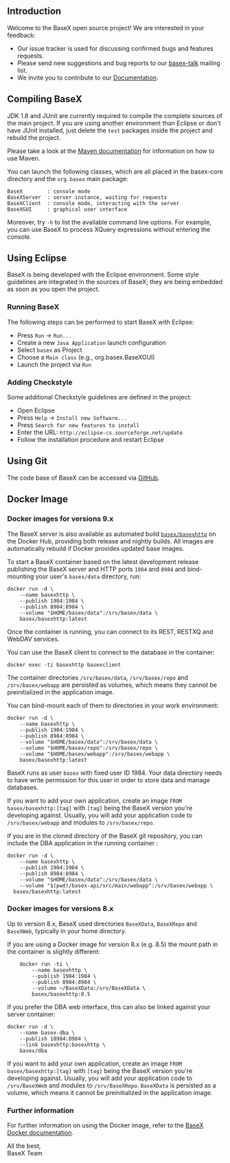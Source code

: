 Introduction
------------

Welcome to the BaseX open source project! We are interested in your feedback:

* Our issue tracker is used for discussing confirmed bugs and features requests.
* Please send new suggestions and bug reports to our
  [basex-talk](http://basex.org/open-source/) mailing list.
* We invite you to contribute to our
  [Documentation](http://docs.basex.org/wiki/Main_Page).

Compiling BaseX
---------------

JDK 1.8 and JUnit are currently required to compile the complete sources of the
main project. If you are using another environment than Eclipse or don't have
JUnit installed, just delete the `test` packages inside the project and rebuild
the project.

Please take a look at the [Maven documentation] for information on how to use
Maven.

You can launch the following classes, which are all placed in the basex-core
directory and the `org.basex` main package:

    BaseX        : console mode
    BaseXServer  : server instance, waiting for requests
    BaseXClient  : console mode, interacting with the server
    BaseXGUI     : graphical user interface

Moreover, try `-h` to list the available command line options. For example, you
can use BaseX to process XQuery expressions without entering the console.

[Maven documentation]: https://docs.basex.org/wiki/Maven

Using Eclipse
-------------

BaseX is being developed with the Eclipse environment. Some style guidelines
are integrated in the sources of BaseX; they are being embedded as soon as you
open the project.

### Running BaseX

The following steps can be performed to start BaseX with Eclipse:

 - Press `Run` -> `Run...`
 - Create a new `Java Application` launch configuration
 - Select `basex` as Project
 - Choose a `Main class` (e.g., org.basex.BaseXGUI)
 - Launch the project via `Run`

### Adding Checkstyle

Some additional Checkstyle guidelines are defined in the project:

 - Open Eclipse
 - Press `Help` -> `Install new Software...`
 - Press `Search for new features to install`
 - Enter the URL: `http://eclipse-cs.sourceforge.net/update`
 - Follow the installation procedure and restart Eclipse

Using Git
---------

The code base of BaseX can be accessed via [GitHub].

[GitHub]: https://github.com/BaseXdb/basex

Docker Image
------------

### Docker images for versions 9.x

The BaseX server is also available as automated build [`basex/basexhttp`]
on the Docker Hub, providing both release and nightly builds. All images are
automatically rebuild if Docker provides updated base images.

To start a BaseX container based on the latest development release publishing
the BaseX server and HTTP ports `1984` and `8984` and bind-mounting your user's
`basex/data` directory, run:

    docker run -d \
        --name basexhttp \
        --publish 1984:1984 \
        --publish 8984:8984 \
        --volume "$HOME/basex/data":/srv/basex/data \
        basex/basexhttp:latest

Once the container is running, you can connect to its REST, RESTXQ and WebDAV
services.

You can use the BaseX client to connect to the database in the container:

    docker exec -ti basexhttp basexclient

The container directories `/srv/basex/data`, `/srv/basex/repo` and
`/srv/basex/webapp` are persisted as volumes, which means they cannot be
preinitialized in the application image.

You can bind-mount each of them to directories in your work environment:

    docker run -d \
        --name basexhttp \
        --publish 1984:1984 \
        --publish 8984:8984 \
        --volume "$HOME/basex/data":/srv/basex/data \
        --volume "$HOME/basex/repo":/srv/basex/repo \
        --volume "$HOME/basex/webapp":/srv/basex/webapp \
        basex/basexhttp:latest

BaseX runs as user `basex` with fixed user ID 1984. Your data directory needs
to have write permission for this user in order to store data and manage
databases.

If you want to add your own application, create an image
`FROM basex/basexhttp:[tag]` with `[tag]` being the BaseX version you're
developing against. Usually, you will add your application code to
`/srv/basex/webapp` and modules to `/srv/basex/repo`.

If you are in the cloned directory of the BaseX git repository, you can include
the DBA application in the running container :

    docker run -d \
    	--name basexhttp \
    	--publish 1984:1984 \
    	--publish 8984:8984 \
    	--volume "$HOME/basex/data":/srv/basex/data \
    	--volume "$(pwd)/basex-api/src/main/webapp":/srv/basex/webapp \
      basex/basexhttp:latest

### Docker images for versions 8.x

Up to version 8.x, BaseX used directories `BaseXData`, `BaseXRepo` and
`BaseXWeb`, typically in your home directory.

If you are using a Docker image for version 8.x (e.g. 8.5) the mount path
in the container is slightly different:

        docker run -ti \
            --name basexhttp \
            --publish 1984:1984 \
            --publish 8984:8984 \
            --volume ~/BaseXData:/srv/BaseXData \
            basex/basexhttp:8.5

If you prefer the DBA web interface, this can also be linked against your
server container:

    docker run -d \
        --name basex-dba \
        --publish 18984:8984 \
        --link basexhttp:basexhttp \
        basex/dba

If you want to add your own application, create an image
`FROM basex/basexhttp:[tag]` with `[tag]` being the BaseX version you're
developing against. Usually, you will add your application code to
`/srv/BaseXWeb` and modules to `/srv/BaseXRepo`. `BaseXData` is persisted as
a volume, which means it cannot be preinitialized in the application image.

### Further information

For further information on using the Docker image, refer to the
[BaseX Docker documentation].

[`basex/basexhttp`]: https://hub.docker.com/r/basex/basexhttp/
[BaseX Docker documentation]: http://docs.basex.org/wiki/Docker
[BaseX Web Application documentation]: http://docs.basex.org/wiki/Web_Application

All the best,  
BaseX Team

[documentation]: https://docs.basex.org
[bug tracker]: https://github.com/BaseXdb/BaseX/issues
